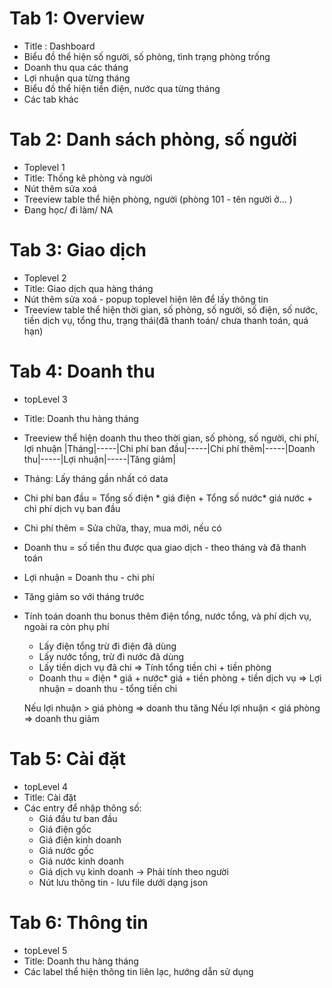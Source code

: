 # Tab 1: Overview 
- Title : Dashboard
- Biểu đồ thể hiện số người, số phòng, tình trạng phòng trống 
- Doanh thu qua các tháng
- Lợi nhuận qua từng tháng
- Biểu đồ thể hiện tiền điện, nước qua từng tháng
- Các tab khác

# Tab 2: Danh sách phòng, số người 
- Toplevel 1
- Title: Thống kê phòng và người 
- Nút thêm sửa xoá
- Treeview table thể hiện phòng, người (phòng 101 - tên người ở... )
- Đang học/ đi làm/ NA

# Tab 3: Giao dịch
- Toplevel 2
- Title: Giao dịch qua hàng tháng
- Nút thêm sửa xoá - popup toplevel hiện lên để lấy thông tin 
- Treeview table thể hiện thời gian, số phòng, số người, số điện, số nước, tiền dịch vụ, tổng thu, trạng thái(đã thanh toán/ chưa thanh toán, quá hạn)

# Tab 4: Doanh thu 
- topLevel 3
- Title: Doanh thu hàng tháng 
- Treeview thể hiện doanh thu theo thời gian, số phòng, số người, chi phí, lợi nhuận
|Tháng|-----|Chi phí ban đầu|-----|Chi phí thêm|-----|Doanh thu|-----|Lợi nhuận|-----|Tăng giảm|

- Tháng: Lấy tháng gần nhất có data
- Chi phí ban đầu = Tổng số điện * giá điện + Tổng số nước* giá nước + chi phí dịch vụ ban đầu
- Chi phí thêm = Sửa chữa, thay, mua mới, nếu có
- Doanh thu = số tiền thu được qua giao dịch - theo tháng và đã thanh toán
- Lợi nhuận = Doanh thu - chi phí 
- Tăng giảm so với tháng trước
- Tính toán doanh thu bonus thêm điện tổng, nước tổng, và phí dịch vụ, ngoài ra còn phụ phí 
    + Lấy điện tổng trừ đi điện đã dùng 
    + Lấy nước tổng, trừ đi nước đã dùng
    + Lấy tiền dịch vụ đã chi 
    => Tính tổng tiền chi + tiền phòng 
    + Doanh thu = điện * giá + nước* giá + tiền phòng + tiền dịch vụ 
    => Lợi nhuận = doanh thu - tổng tiền chi 

    Nếu lợi nhuận > giá phòng => doanh thu tăng 
    Nếu lợi nhuận < giá phòng => doanh thu giảm 
     
# Tab 5: Cài đặt
- topLevel 4
- Title: Cài đặt 
- Các entry để nhập thông số: 
    - Giá đầu tư ban đầu
    - Giá điện gốc 
    - Giá điện kinh doanh
    - Giá nước gốc
    - Giá nước kinh doanh
    - Giá dịch vụ kinh doanh -> Phải tính theo người
    - Nút lưu thông tin - lưu file dưới dạng json

# Tab 6: Thông tin
- topLevel 5
- Title: Doanh thu hàng tháng 
- Các label thể hiện thông tin liên lạc, hướng dẫn sử dụng